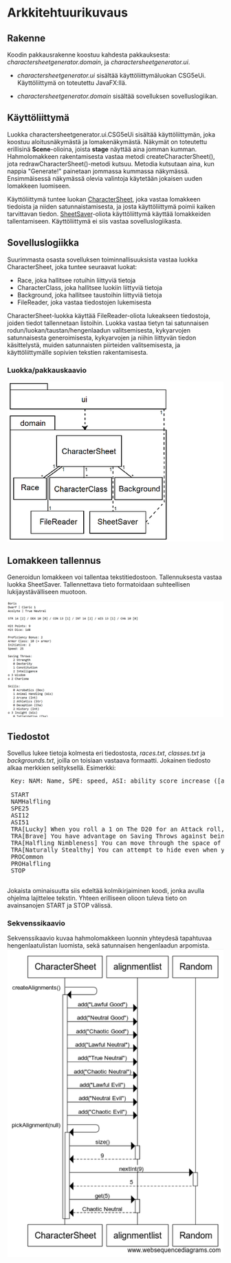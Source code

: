 # Arkkitehtuurikuvaus
## Rakenne
Koodin pakkausrakenne koostuu kahdesta pakkauksesta: *charactersheetgenerator.domain*, ja *charactersheetgenerator.ui*.

* *charactersheetgenerator.ui* sisältää käyttöliittymäluokan CSG5eUi. Käyttöliittymä on toteutettu JavaFX:llä.

* *charactersheetgenerator.domain* sisältää sovelluksen sovelluslogiikan.

## Käyttöliittymä
Luokka charactersheetgenerator.ui.CSG5eUi sisältää käyttöliittymän, joka koostuu aloitusnäkymästä ja lomakenäkymästä. Näkymät on toteutettu erillisinä **Scene**-olioina, joista **stage** näyttää aina jomman kumman. Hahmolomakkeen rakentamisesta vastaa metodi createCharacterSheet(), jota redrawCharacterSheet()-metodi kutsuu. Metodia kutsutaan aina, kun nappia "Generate!" painetaan jommassa kummassa näkymässä. Ensimmäisessä näkymässä olevia valintoja käytetään jokaisen uuden lomakkeen luomiseen.

Käyttöliittymä tuntee luokan [CharacterSheet](https://github.com/anninmal/ot-harjoitustyo/blob/master/CharacterSheetGenerator5e/src/main/java/charactersheetgenerator/domain/CharacterSheet.java), joka vastaa lomakkeen tiedoista ja niiden satunnaistamisesta, ja josta käyttöliittymä poimii kaiken tarvittavan tiedon. [SheetSaver](https://github.com/anninmal/ot-harjoitustyo/blob/master/CharacterSheetGenerator5e/src/main/java/charactersheetgenerator/domain/SheetSaver.java)-oliota käyttöliittymä käyttää lomakkeiden tallentamiseen. Käyttöliittymä ei siis vastaa sovelluslogiikasta.

## Sovelluslogiikka
Suurimmasta osasta sovelluksen toiminnallisuuksista vastaa luokka CharacterSheet, joka tuntee seuraavat luokat:
- Race, joka hallitsee rotuihin liittyviä tietoja
- CharacterClass, joka hallitsee luokiin liittyviä tietoja
- Background, joka hallitsee taustoihin liittyviä tietoja
- FileReader, joka vastaa tiedostojen lukemisesta

CharacterSheet-luokka käyttää FileReader-oliota lukeakseen tiedostoja, joiden tiedot tallennetaan listoihin. Luokka vastaa tietyn tai satunnaisen rodun/luokan/taustan/hengenlaadun valitsemisesta, kykyarvojen satunnaisesta generoimisesta, kykyarvojen ja niihin liittyvän tiedon käsittelystä, muiden satunnaisten piirteiden valitsemisesta, ja käyttöliittymälle sopivien tekstien rakentamisesta.

### Luokka/pakkauskaavio
<img src="https://github.com/anninmal/ot-harjoitustyo/blob/master/dokumentaatio/kuvat/luokkapakkauskaavio_uusi.png">

## Lomakkeen tallennus
Generoidun lomakkeen voi tallentaa tekstitiedostoon. Tallennuksesta vastaa luokka SheetSaver. Tallennettava tieto formatoidaan suhteellisen lukijaystävälliseen muotoon.

<img src="https://github.com/anninmal/ot-harjoitustyo/blob/master/dokumentaatio/kuvat/tesktiesimerkki.png">

## Tiedostot
Sovellus lukee tietoja kolmesta eri tiedostosta, *races.txt*, *classes.txt* ja *backgrounds.txt*, joilla on toisiaan vastaava formaatti. Jokainen tiedosto alkaa merkkien selityksellä. Esimerkki:
 <pre>
 Key: NAM: Name, SPE: speed, ASI: ability score increase ([ability score index][increase]), TRA: trait, PRO: proficiency
  
 START
 NAMHalfling
 SPE25
 ASI12
 ASI51
 TRA[Lucky] When you roll a 1 on The D20 for an Attack roll, ability check, or saving throw, you can reroll the die and must use the new roll.
 TRA[Brave] You have advantage on Saving Throws against being Frightened.
 TRA[Halfling Nimbleness] You can move through the space of any creature that is of a size larger than yours.
 TRA[Naturally Stealthy] You can attempt to hide even when you are obscured only by a creature that is at least one size larger than you.
 PROCommon
 PROHalfling
 STOP
 </pre>

Jokaista ominaisuutta siis edeltää kolmikirjaiminen koodi, jonka avulla ohjelma lajittelee tekstin. Yhteen erilliseen olioon tuleva tieto on avainsanojen START ja STOP välissä.

### Sekvenssikaavio
Sekvenssikaavio kuvaa hahmolomakkeen luonnin yhteydesä tapahtuvaa hengenlaatulistan luomista, sekä satunnaisen hengenlaadun arpomista.
<img src="https://github.com/anninmal/ot-harjoitustyo/blob/master/dokumentaatio/kuvat/sekvenssikaavio_viikko5.png?raw=true">
